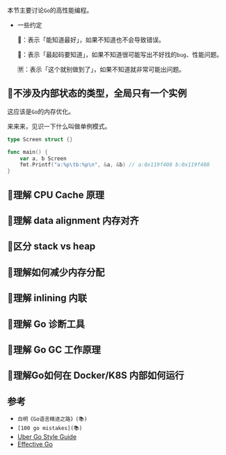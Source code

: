 本节主要讨论`Go`的高性能编程。

* 一些约定

  🌵：表示「能知道最好」，如果不知道也不会导致错误。

  🚩：表示「最起码要知道」，如果不知道很可能写出不好找的`bug`、性能问题。

  🈲：表示「这个就别做到了」，如果不知道就非常可能出问题。
  
## 🌵不涉及内部状态的类型，全局只有一个实例
这应该是`Go`的内存优化。

来来来，见识一下什么叫做单例模式。

```go
type Screen struct {}

func main() {
	var a, b Screen
	fmt.Printf("a:%p\tb:%p\n", &a, &b) // a:0x119f408 b:0x119f408
}
```

## 🚩理解 CPU Cache 原理

## 🚩理解 data alignment 内存对齐

## 🚩区分 stack vs heap


## 🚩理解如何减少内存分配


## 🚩理解 inlining 内联


## 🚩理解 Go 诊断工具


## 🚩理解 Go GC 工作原理


## 🚩理解Go如何在 Docker/K8S 内部如何运行

## 参考
* `白明《Go语言精进之路》(📚)`
* `[100 go mistakes](📚)`
* [Uber Go Style Guide](https://github.com/uber-go/guide/blob/master/style.md)
* [Effective Go](https://go.dev/doc/effective_go)